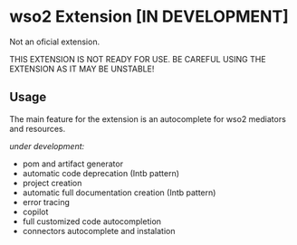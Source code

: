 # wso2 Extension [IN DEVELOPMENT]
Not an oficial extension. 
 
THIS EXTENSION IS NOT READY FOR USE. BE CAREFUL USING THE EXTENSION AS IT MAY BE UNSTABLE!

## Usage

The main feature for the extension is an autocomplete for wso2 mediators and resources. 

*under development:*
- pom and artifact generator 
- automatic code deprecation (Intb pattern)
- project creation
- automatic full documentation creation (Intb pattern)
- error tracing
- copilot
- full customized code autocompletion
- connectors autocomplete and instalation

